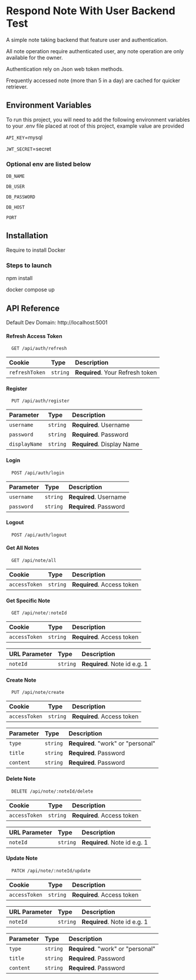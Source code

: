 # Respond Note With User Backend Test

A simple note taking backend that feature user and authentication.

All note operation require authenticated user, any note operation are only available for the owner.

Authentication rely on Json web token methods.

Frequently accessed note (more than 5 in a day) are cached for quicker retriever.

## Environment Variables

To run this project, you will need to add the following environment variables to your .env file placed at root of this project, example value are provided

`API_KEY`=mysql

`JWT_SECRET`=secret

### Optional env are listed below

`DB_NAME`

`DB_USER`

`DB_PASSWORD`

`DB_HOST`

`PORT`

## Installation

Require to install Docker

### Steps to launch

npm install

docker compose up

## API Reference

Default Dev Domain: http://localhost:5001

#### Refresh Access Token

```http
  GET /api/auth/refresh
```

| Cookie         | Type     | Description                      |
| :------------- | :------- | :------------------------------- |
| `refreshToken` | `string` | **Required**. Your Refresh token |

#### Register

```http
  PUT /api/auth/register
```

| Parameter     | Type     | Description                |
| :------------ | :------- | :------------------------- |
| `username`    | `string` | **Required**. Username     |
| `password`    | `string` | **Required**. Password     |
| `displayName` | `string` | **Required**. Display Name |

#### Login

```http
  POST /api/auth/login
```

| Parameter  | Type     | Description            |
| :--------- | :------- | :--------------------- |
| `username` | `string` | **Required**. Username |
| `password` | `string` | **Required**. Password |

#### Logout

```http
  POST /api/auth/logout
```

#### Get All Notes

```http
  GET /api/note/all
```

| Cookie        | Type     | Description                |
| :------------ | :------- | :------------------------- |
| `accessToken` | `string` | **Required**. Access token |

#### Get Specific Note

```http
  GET /api/note/:noteId
```

| Cookie        | Type     | Description                |
| :------------ | :------- | :------------------------- |
| `accessToken` | `string` | **Required**. Access token |

| URL Parameter | Type     | Description                  |
| :------------ | :------- | :--------------------------- |
| `noteId`      | `string` | **Required**. Note id e.g. 1 |

#### Create Note

```http
  PUT /api/note/create
```

| Cookie        | Type     | Description                |
| :------------ | :------- | :------------------------- |
| `accessToken` | `string` | **Required**. Access token |

| Parameter | Type     | Description                        |
| :-------- | :------- | :--------------------------------- |
| `type`    | `string` | **Required**. "work" or "personal" |
| `title`   | `string` | **Required**. Password             |
| `content` | `string` | **Required**. Password             |

#### Delete Note

```http
  DELETE /api/note/:noteId/delete
```

| Cookie        | Type     | Description                |
| :------------ | :------- | :------------------------- |
| `accessToken` | `string` | **Required**. Access token |

| URL Parameter | Type     | Description                  |
| :------------ | :------- | :--------------------------- |
| `noteId`      | `string` | **Required**. Note id e.g. 1 |

#### Update Note

```http
  PATCH /api/note/:noteId/update
```

| Cookie        | Type     | Description                |
| :------------ | :------- | :------------------------- |
| `accessToken` | `string` | **Required**. Access token |

| URL Parameter | Type     | Description                  |
| :------------ | :------- | :--------------------------- |
| `noteId`      | `string` | **Required**. Note id e.g. 1 |

| Parameter | Type     | Description                        |
| :-------- | :------- | :--------------------------------- |
| `type`    | `string` | **Required**. "work" or "personal" |
| `title`   | `string` | **Required**. Password             |
| `content` | `string` | **Required**. Password             |
